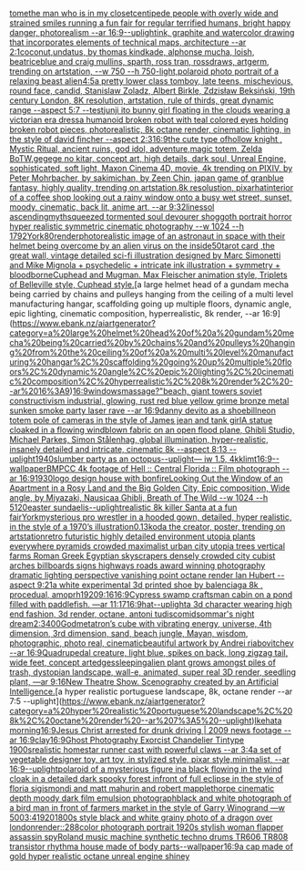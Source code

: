 [tome](https://www.ebank.nz/aiartgenerator?category=tome)[the man who is in my closet](https://www.ebank.nz/aiartgenerator?category=the%20man%20who%20is%20in%20my%20closet)[centipede people with overly wide and strained smiles running a fun fair for regular terrified humans, bright happy danger, photorealism --ar 16:9](https://www.ebank.nz/aiartgenerator?category=centipede%20people%20with%20overly%20wide%20and%20strained%20smiles%20running%20a%20fun%20fair%20for%20regular%20terrified%20humans%2C%20bright%20happy%20danger%2C%20photorealism%20--ar%2016%3A9)[--uplight](https://www.ebank.nz/aiartgenerator?category=--uplight)[ink, graphite and watercolor drawing that incorporates elements of technical maps, architecture --ar 2:1](https://www.ebank.nz/aiartgenerator?category=ink%2C%20graphite%20and%20watercolor%20drawing%20that%20incorporates%20elements%20of%20technical%20maps%2C%20architecture%20--ar%202%3A1)[coconut,undatus, by thomas kindkade, alphonse mucha, loish, beatriceblue and craig mullins, sparth, ross tran, rossdraws, artgerm, trending on artstation, --w 750 --h 750](https://www.ebank.nz/aiartgenerator?category=coconut%2Cundatus%2C%20by%20thomas%20kindkade%2C%20alphonse%20mucha%2C%20loish%2C%20beatriceblue%20and%20craig%20mullins%2C%20sparth%2C%20ross%20tran%2C%20rossdraws%2C%20artgerm%2C%20trending%20on%20artstation%2C%20--w%20750%20--h%20750)[-](https://www.ebank.nz/aiartgenerator?category=-)[light,](https://www.ebank.nz/aiartgenerator?category=light%2C)[polaroid photo portrait of a relaxing beast alien](https://www.ebank.nz/aiartgenerator?category=polaroid%20photo%20portrait%20of%20a%20relaxing%20beast%20alien)[4:5](https://www.ebank.nz/aiartgenerator?category=4%3A5)[a pretty lower class tomboy, late teens, mischevious, round face, candid, Stanislaw Zoladz, Albert Birkle, Zdzisław Beksiński, 19th century London, 8K resolution, artstation, rule of thirds, great dynamic range --aspect 5:7 --test](https://www.ebank.nz/aiartgenerator?category=a%20pretty%20lower%20class%20tomboy%2C%20late%20teens%2C%20mischevious%2C%20round%20face%2C%20candid%2C%20Stanislaw%20Zoladz%2C%20Albert%20Birkle%2C%20Zdzis%C5%82aw%20Beksi%C5%84ski%2C%2019th%20century%20London%2C%208K%20resolution%2C%20artstation%2C%20rule%20of%20thirds%2C%20great%20dynamic%20range%20--aspect%205%3A7%20--test)[junji ito bunny girl floating in the clouds wearing a victorian era dress](https://www.ebank.nz/aiartgenerator?category=junji%20ito%20bunny%20girl%20floating%20in%20the%20clouds%20wearing%20a%20victorian%20era%20dress)[a humanoid broken robot with teal colored eyes holding broken robot pieces, photorealistic, 8k octane render, cinematic lighting, in the style of david fincher --aspect 2:3](https://www.ebank.nz/aiartgenerator?category=a%20humanoid%20broken%20robot%20with%20teal%20colored%20eyes%20holding%20broken%20robot%20pieces%2C%20photorealistic%2C%208k%20octane%20render%2C%20cinematic%20lighting%2C%20in%20the%20style%20of%20david%20fincher%20--aspect%202%3A3)[16:9](https://www.ebank.nz/aiartgenerator?category=16%3A9)[the cute type ofhollow knight , Mystic Ritual, ancient ruins, god idol, adventure,magic totem, Zelda BoTW,gegege no kitar, concept art, high details, dark soul, Unreal Engine, sophisticated, soft light, Maxon Cinema 4D, movie, 4k trending on PIXIV, by Peter Mohrbacher, by sakimichan, by Zeen Chin, japan game of granblue fantasy, highly quality, trending on artstation,8k resolustion, pixar](https://www.ebank.nz/aiartgenerator?category=the%20cute%20type%20ofhollow%20knight%20%2C%20Mystic%20Ritual%2C%20ancient%20ruins%2C%20god%20idol%2C%20adventure%2Cmagic%20totem%2C%20Zelda%20BoTW%2Cgegege%20no%20kitar%2C%20concept%20art%2C%20high%20details%2C%20dark%20soul%2C%20Unreal%20Engine%2C%20sophisticated%2C%20soft%20light%2C%20Maxon%20Cinema%204D%2C%20movie%2C%204k%20trending%20on%20PIXIV%2C%20by%20Peter%20Mohrbacher%2C%20by%20sakimichan%2C%20by%20Zeen%20Chin%2C%20japan%20game%20of%20granblue%20fantasy%2C%20highly%20quality%2C%20trending%20on%20artstation%2C8k%20resolustion%2C%20pixar)[hat](https://www.ebank.nz/aiartgenerator?category=hat)[interior of a coffee shop looking out a rainy window onto a busy wet street, sunset, moody, cinematic, back lit, anime art, --ar 9:32](https://www.ebank.nz/aiartgenerator?category=interior%20of%20a%20coffee%20shop%20looking%20out%20a%20rainy%20window%20onto%20a%20busy%20wet%20street%2C%20sunset%2C%20moody%2C%20cinematic%2C%20back%20lit%2C%20anime%20art%2C%20--ar%209%3A32)[lines](https://www.ebank.nz/aiartgenerator?category=lines)[sol ascending](https://www.ebank.nz/aiartgenerator?category=sol%20ascending)[myth](https://www.ebank.nz/aiartgenerator?category=myth)[squeezed tormented soul devourer shoggoth portrait horror hyper realistic symmetric cinematic photography --w 1024 --h 1792](https://www.ebank.nz/aiartgenerator?category=squeezed%20tormented%20soul%20devourer%20shoggoth%20portrait%20horror%20hyper%20realistic%20symmetric%20cinematic%20photography%20--w%201024%20--h%201792)[](https://www.ebank.nz/aiartgenerator?category=)[York](https://www.ebank.nz/aiartgenerator?category=York)[80](https://www.ebank.nz/aiartgenerator?category=80)[render](https://www.ebank.nz/aiartgenerator?category=render)[photorealistic image of an astronaut in space with their helmet being overcome by an alien virus on the inside](https://www.ebank.nz/aiartgenerator?category=photorealistic%20image%20of%20an%20astronaut%20in%20space%20with%20their%20helmet%20being%20overcome%20by%20an%20alien%20virus%20on%20the%20inside)[50](https://www.ebank.nz/aiartgenerator?category=50)[tarot card ,the great wall, vintage detailed sci-fi illustration designed by Marc Simonetti and Mike Mignola + psychedelic + intricate ink illustration + symmetry + bloodborne](https://www.ebank.nz/aiartgenerator?category=tarot%20card%20%2Cthe%20great%20wall%2C%20vintage%20detailed%20sci-fi%20illustration%20designed%20by%20Marc%20Simonetti%20and%20Mike%20Mignola%20%2B%20psychedelic%20%2B%20intricate%20ink%20illustration%20%2B%20symmetry%20%2B%20bloodborne)[Cuphead and Mugman. Max Fleischer animation style, Triplets of Belleville style, Cuphead style.](https://www.ebank.nz/aiartgenerator?category=Cuphead%20and%20Mugman.%20Max%20Fleischer%20animation%20style%2C%20Triplets%20of%20Belleville%20style%2C%20Cuphead%20style.)[a large helmet head of a gundam mecha being carried by chains and pulleys hanging from the ceiling of a multi level manufacturing hangar, scaffolding going up multiple floors, dynamic angle, epic lighting, cinematic composition, hyperrealistic, 8k render, --ar 16:9](https://www.ebank.nz/aiartgenerator?category=a%20large%20helmet%20head%20of%20a%20gundam%20mecha%20being%20carried%20by%20chains%20and%20pulleys%20hanging%20from%20the%20ceiling%20of%20a%20multi%20level%20manufacturing%20hangar%2C%20scaffolding%20going%20up%20multiple%20floors%2C%20dynamic%20angle%2C%20epic%20lighting%2C%20cinematic%20composition%2C%20hyperrealistic%2C%208k%20render%2C%20--ar%2016%3A9)[16:9](https://www.ebank.nz/aiartgenerator?category=16%3A9)[windows](https://www.ebank.nz/aiartgenerator?category=windows)[massage?"](https://www.ebank.nz/aiartgenerator?category=massage%3F%22)[beach, giant towers soviet constructivism industrial, glowing, rust red blue yellow grime bronze metal sunken smoke party laser rave --ar 16:9](https://www.ebank.nz/aiartgenerator?category=beach%2C%20giant%20towers%20soviet%20constructivism%20industrial%2C%20glowing%2C%20rust%20red%20blue%20yellow%20grime%20bronze%20metal%20sunken%20smoke%20party%20laser%20rave%20--ar%2016%3A9)[danny devito as a shoebill](https://www.ebank.nz/aiartgenerator?category=danny%20devito%20as%20a%20shoebill)[neon totem pole of cameras in the style of James jean and tank girl](https://www.ebank.nz/aiartgenerator?category=neon%20totem%20pole%20of%20cameras%20in%20the%20style%20of%20James%20jean%20and%20tank%20girl)[A statue cloaked in a flowing windblown fabric on an open flood plane, Ghibli Studio, Michael Parkes, Simon Stålenhag, global illumination, hyper-realistic, insanely detailed and intricate, cinematic 8k --aspect 8:13 --uplight](https://www.ebank.nz/aiartgenerator?category=A%20statue%20cloaked%20in%20a%20flowing%20windblown%20fabric%20on%20an%20open%20flood%20plane%2C%20Ghibli%20Studio%2C%20Michael%20Parkes%2C%20Simon%20St%C3%A5lenhag%2C%20global%20illumination%2C%20hyper-realistic%2C%20insanely%20detailed%20and%20intricate%2C%20cinematic%208k%20--aspect%208%3A13%20--uplight)[1940](https://www.ebank.nz/aiartgenerator?category=1940)[slumber party as an octopus](https://www.ebank.nz/aiartgenerator?category=slumber%20party%20as%20an%20octopus)[--uplight](https://www.ebank.nz/aiartgenerator?category=--uplight)[— iw 1.5, 4k](https://www.ebank.nz/aiartgenerator?category=%E2%80%94%20iw%201.5%2C%204k)[klimt](https://www.ebank.nz/aiartgenerator?category=klimt)[16:9](https://www.ebank.nz/aiartgenerator?category=16%3A9)[--wallpaper](https://www.ebank.nz/aiartgenerator?category=--wallpaper)[BMPCC 4k  footage of Hell :: Central Florida :: Film photograph --ar 16:9](https://www.ebank.nz/aiartgenerator?category=BMPCC%204k%20%20footage%20of%20Hell%20%3A%3A%20Central%20Florida%20%3A%3A%20Film%20photograph%20--ar%2016%3A9)[1930](https://www.ebank.nz/aiartgenerator?category=1930)[logo design house with bonfire](https://www.ebank.nz/aiartgenerator?category=logo%20design%20house%20with%20bonfire)[Looking Out the Window of an Apartment in a Rosy Land and the Big Golden City, Epic composition, Wide angle, by Miyazaki, Nausicaa Ghibli, Breath of The Wild --w 1024 --h 5120](https://www.ebank.nz/aiartgenerator?category=Looking%20Out%20the%20Window%20of%20an%20Apartment%20in%20a%20Rosy%20Land%20and%20the%20Big%20Golden%20City%2C%20Epic%20composition%2C%20Wide%20angle%2C%20by%20Miyazaki%2C%20Nausicaa%20Ghibli%2C%20Breath%20of%20The%20Wild%20--w%201024%20--h%205120)[easter sundae](https://www.ebank.nz/aiartgenerator?category=easter%20sundae)[lis](https://www.ebank.nz/aiartgenerator?category=lis)[--uplight](https://www.ebank.nz/aiartgenerator?category=--uplight)[realistic 8k killer Santa at a fun fair](https://www.ebank.nz/aiartgenerator?category=realistic%208k%20killer%20Santa%20at%20a%20fun%20fair)[York](https://www.ebank.nz/aiartgenerator?category=York)[mysterious pro wrestler in a hooded gown, detailed, hyper realistic, in the style of a 1970’s illustration](https://www.ebank.nz/aiartgenerator?category=mysterious%20pro%20wrestler%20in%20a%20hooded%20gown%2C%20detailed%2C%20hyper%20realistic%2C%20in%20the%20style%20of%20a%201970%E2%80%99s%20illustration)[0.13](https://www.ebank.nz/aiartgenerator?category=0.13)[koda the creator, poster, trending on artstation](https://www.ebank.nz/aiartgenerator?category=koda%20the%20creator%2C%20poster%2C%20trending%20on%20artstation)[retro futuristic highly detailed environment utopia plants everywhere pyramids crowded maximalist urban city utopia trees  vertical farms Roman Greek Egyptian skyscrapers densely crowded city cubist arches billboards signs highways roads award winning photography dramatic lighting perspective vanishing point octane render Ian Hubert  --aspect 9:21](https://www.ebank.nz/aiartgenerator?category=retro%20futuristic%20highly%20detailed%20environment%20utopia%20plants%20everywhere%20pyramids%20crowded%20maximalist%20urban%20city%20utopia%20trees%20%20vertical%20farms%20Roman%20Greek%20Egyptian%20skyscrapers%20densely%20crowded%20city%20cubist%20arches%20billboards%20signs%20highways%20roads%20award%20winning%20photography%20dramatic%20lighting%20perspective%20vanishing%20point%20octane%20render%20Ian%20Hubert%20%20--aspect%209%3A21)[a white experimental 3d printed shoe by balenciaga 8k , procedual, amoprh](https://www.ebank.nz/aiartgenerator?category=a%20white%20experimental%203d%20printed%20shoe%20by%20balenciaga%208k%20%2C%20procedual%2C%20amoprh)[1920](https://www.ebank.nz/aiartgenerator?category=1920)[9:16](https://www.ebank.nz/aiartgenerator?category=9%3A16)[16:9](https://www.ebank.nz/aiartgenerator?category=16%3A9)[Cypress swamp craftsman cabin on a pond filled with paddlefish. —ar 11:17](https://www.ebank.nz/aiartgenerator?category=Cypress%20swamp%20craftsman%20cabin%20on%20a%20pond%20filled%20with%20paddlefish.%20%E2%80%94ar%2011%3A17)[16:9](https://www.ebank.nz/aiartgenerator?category=16%3A9)[hat](https://www.ebank.nz/aiartgenerator?category=hat)[--uplight](https://www.ebank.nz/aiartgenerator?category=--uplight)[a 3d character wearing high end fashion, 3d render, octane, antoni tudisco](https://www.ebank.nz/aiartgenerator?category=a%203d%20character%20wearing%20high%20end%20fashion%2C%203d%20render%2C%20octane%2C%20antoni%20tudisco)[midsommar's night dream](https://www.ebank.nz/aiartgenerator?category=midsommar%27s%20night%20dream)[2:3](https://www.ebank.nz/aiartgenerator?category=2%3A3)[400](https://www.ebank.nz/aiartgenerator?category=400)[God](https://www.ebank.nz/aiartgenerator?category=God)[metatron’s cube with vibrating energy, universe, 4th dimension, 3rd dimension, sand, beach jungle, Mayan, wisdom, photographic, photo real, cinematic](https://www.ebank.nz/aiartgenerator?category=metatron%E2%80%99s%20cube%20with%20vibrating%20energy%2C%20universe%2C%204th%20dimension%2C%203rd%20dimension%2C%20sand%2C%20beach%20jungle%2C%20Mayan%2C%20wisdom%2C%20photographic%2C%20photo%20real%2C%20cinematic)[beautiful artwork by Andrei riabovitchev --ar 16:9](https://www.ebank.nz/aiartgenerator?category=beautiful%20artwork%20by%20Andrei%20riabovitchev%20--ar%2016%3A9)[Quadrupedal creature, light blue, spikes on back, long zigzag tail, wide feet, concept art](https://www.ebank.nz/aiartgenerator?category=Quadrupedal%20creature%2C%20light%20blue%2C%20spikes%20on%20back%2C%20long%20zigzag%20tail%2C%20wide%20feet%2C%20concept%20art)[edges](https://www.ebank.nz/aiartgenerator?category=edges)[sleeping](https://www.ebank.nz/aiartgenerator?category=sleeping)[alien plant grows amongst piles of trash, dystopian landscape, wall-e, animated, super real 3D render, seedling plant, —ar 9:16](https://www.ebank.nz/aiartgenerator?category=alien%20plant%20grows%20amongst%20piles%20of%20trash%2C%20dystopian%20landscape%2C%20wall-e%2C%20animated%2C%20super%20real%203D%20render%2C%20seedling%20plant%2C%20%E2%80%94ar%209%3A16)[New Theatre Show. Scenography created by an Artificial Intelligence.](https://www.ebank.nz/aiartgenerator?category=New%20Theatre%20Show.%20Scenography%20created%20by%20an%20Artificial%20Intelligence.)[a hyper realistic portuguese landscape, 8k, octane render --ar 7:5 --uplight](https://www.ebank.nz/aiartgenerator?category=a%20hyper%20realistic%20portuguese%20landscape%2C%208k%2C%20octane%20render%20--ar%207%3A5%20--uplight)[Ikehata morning](https://www.ebank.nz/aiartgenerator?category=Ikehata%20morning)[16:9](https://www.ebank.nz/aiartgenerator?category=16%3A9)[Jesus Christ arrested for drunk driving | 2009 news footage --ar 16:9](https://www.ebank.nz/aiartgenerator?category=Jesus%20Christ%20arrested%20for%20drunk%20driving%20%7C%202009%20news%20footage%20--ar%2016%3A9)[clay](https://www.ebank.nz/aiartgenerator?category=clay)[16:9](https://www.ebank.nz/aiartgenerator?category=16%3A9)[Ghost Photography Exorcist Chandelier Tintype 1900s](https://www.ebank.nz/aiartgenerator?category=Ghost%20Photography%20Exorcist%20Chandelier%20Tintype%201900s)[realistic homestar runner cast with powerful claws --ar 3:4](https://www.ebank.nz/aiartgenerator?category=realistic%20homestar%20runner%20cast%20with%20powerful%20claws%20--ar%203%3A4)[a set of vegetable designer toy, art toy ,in stylized style, pixar style,minimalist, --ar 16:9](https://www.ebank.nz/aiartgenerator?category=a%20set%20of%20vegetable%20designer%20toy%2C%20art%20toy%20%2Cin%20stylized%20style%2C%20pixar%20style%2Cminimalist%2C%20--ar%2016%3A9)[--uplight](https://www.ebank.nz/aiartgenerator?category=--uplight)[polaroid of a mysterious figure ina black flowing in the wind cloak in a detailed dark spooky forest infront of full eclipse in the style of floria sigismondi and matt mahurin and robert mapplethorpe cinematic depth moody dark film emulsion photograph](https://www.ebank.nz/aiartgenerator?category=polaroid%20of%20a%20mysterious%20figure%20ina%20black%20flowing%20in%20the%20wind%20cloak%20in%20a%20detailed%20dark%20spooky%20forest%20infront%20of%20full%20eclipse%20in%20the%20style%20of%20floria%20sigismondi%20and%20matt%20mahurin%20and%20robert%20mapplethorpe%20cinematic%20depth%20moody%20dark%20film%20emulsion%20photograph)[black and white photograph of a bird man in front of farmers market in the style of Garry Winogrand —w 500](https://www.ebank.nz/aiartgenerator?category=black%20and%20white%20photograph%20of%20a%20bird%20man%20in%20front%20of%20farmers%20market%20in%20the%20style%20of%20Garry%20Winogrand%20%E2%80%94w%20500)[3:4](https://www.ebank.nz/aiartgenerator?category=3%3A4)[1920](https://www.ebank.nz/aiartgenerator?category=1920)[1800s style black and white grainy photo of a dragon over london](https://www.ebank.nz/aiartgenerator?category=1800s%20style%20black%20and%20white%20grainy%20photo%20of%20a%20dragon%20over%20london)[render::2](https://www.ebank.nz/aiartgenerator?category=render%3A%3A2)[88](https://www.ebank.nz/aiartgenerator?category=88)[color photograph portrait 1920s stylish woman flapper assassin spy](https://www.ebank.nz/aiartgenerator?category=color%20photograph%20portrait%201920s%20stylish%20woman%20flapper%20assassin%20spy)[Roland music machine synthetic techno drums TR606 TR808 transistor rhythm](https://www.ebank.nz/aiartgenerator?category=Roland%20music%20machine%20synthetic%20techno%20drums%20TR606%20TR808%20transistor%20rhythm)[a house made of body parts](https://www.ebank.nz/aiartgenerator?category=a%20house%20made%20of%20body%20parts)[--wallpaper](https://www.ebank.nz/aiartgenerator?category=--wallpaper)[16:9](https://www.ebank.nz/aiartgenerator?category=16%3A9)[a cap made of gold hyper realistic octane unreal engine shiney](https://www.ebank.nz/aiartgenerator?category=a%20cap%20made%20of%20gold%20hyper%20realistic%20octane%20unreal%20engine%20shiney)